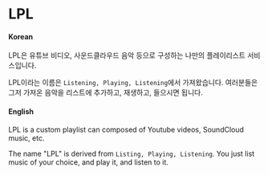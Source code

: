 # LPL
#### Korean
LPL은 유튜브 비디오, 사운드클라우드 음악 등으로 구성하는 나만의 플레이리스트 서비스입니다.

LPL이라는 이름은 ```Listening, Playing, Listening```에서 가져왔습니다. 여러분들은 그저 가져온 음악을 리스트에 추가하고, 재생하고, 들으시면 됩니다.

#### English
LPL is a custom playlist can composed of Youtube videos, SoundCloud music, etc.

The name "LPL" is derived from ```Listing, Playing, Listening```. You just list music of your choice, and play it, and listen to it.